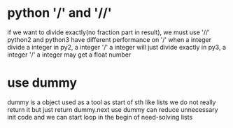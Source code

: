 # python '/' and '//'
if we want to divide exactly(no fraction part in result), we must use '//'
python2 and python3 have different performance on '/' when a integer divide a integer
in py2, a integer '/' a integer will just divide exactly
in py3, a integer '/' a integer may get a float number

# use dummy
dummy is a object used as a tool as start of sth like lists
we do not really return it but just return dummy.next
use dummy can reduce unnecessary init code and we can start loop in the begin of need-solving lists
